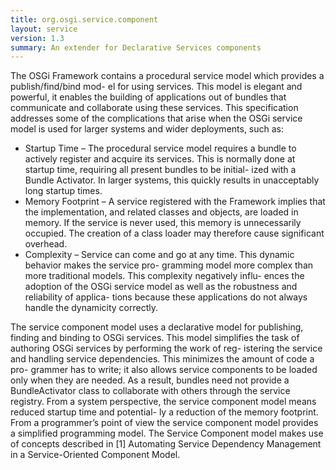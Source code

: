 ```yaml
---
title: org.osgi.service.component
layout: service
version: 1.3
summary: An extender for Declarative Services components 
---
```


The OSGi Framework contains a procedural service model which provides a publish/find/bind mod- el for using services. This model is elegant and powerful, it enables the building of applications out of bundles that communicate and collaborate using these services.
This specification addresses some of the complications that arise when the OSGi service model is used for larger systems and wider deployments, such as:

* Startup Time – The procedural service model requires a bundle to actively register and acquire its services. This is normally done at startup time, requiring all present bundles to be initial- ized with a Bundle Activator. In larger systems, this quickly results in unacceptably long startup times.
* Memory Footprint – A service registered with the Framework implies that the implementation, and related classes and objects, are loaded in memory. If the service is never used, this memory is unnecessarily occupied. The creation of a class loader may therefore cause significant overhead.
* Complexity – Service can come and go at any time. This dynamic behavior makes the service pro- gramming model more complex than more traditional models. This complexity negatively influ- ences the adoption of the OSGi service model as well as the robustness and reliability of applica- tions because these applications do not always handle the dynamicity correctly.

The service component model uses a declarative model for publishing, finding and binding to OSGi services. This model simplifies the task of authoring OSGi services by performing the work of reg- istering the service and handling service dependencies. This minimizes the amount of code a pro- grammer has to write; it also allows service components to be loaded only when they are needed. As a result, bundles need not provide a BundleActivator class to collaborate with others through the service registry.
From a system perspective, the service component model means reduced startup time and potential- ly a reduction of the memory footprint. From a programmer’s point of view the service component model provides a simplified programming model.
The Service Component model makes use of concepts described in [1] Automating Service Dependency Management in a Service-Oriented Component Model.